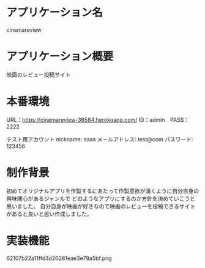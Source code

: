 
# アプリケーション名
cinemareview

# アプリケーション概要
映画のレビュー投稿サイト

# 本番環境
URL：https://cinemareview-36584.herokuapp.com/
ID：admin　PASS：2222

テスト用アカウント
 nickname: aaaa
 メールアドレス: test@com
 パスワード: 123456

# 制作背景
初めてオリジナルアプリを作製するにあたって作製意欲が湧くように自分自身の興味関心があるジャンルで
どのようなアプリにするのか方針を決めていこうと思いました。
自分自身が映画が好きなので映画のレビューを投稿できるサイトがあると良いと思い作成しました。

# 実装機能

62107b22a11ffd3d20281eae3e79a5bf.png



